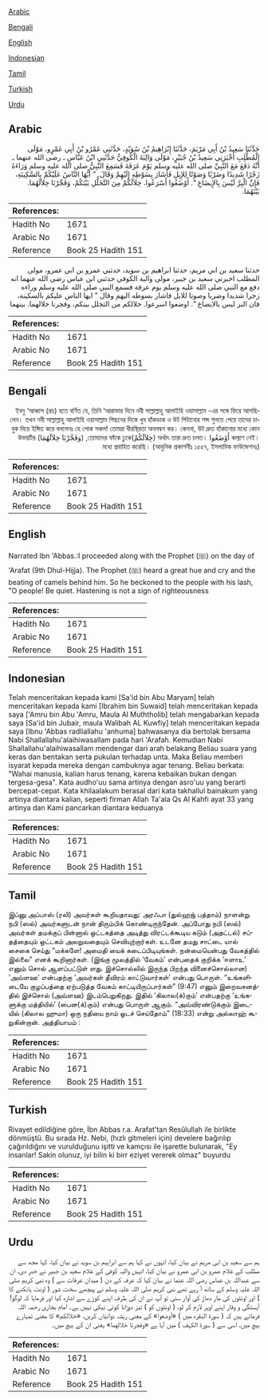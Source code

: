 [Arabic](#arabic)

[Bengali](#bengali)

[English](#english)

[Indonesian](#indonesian)

[Tamil](#tamil)

[Turkish](#turkish)

[Urdu](#urdu)

## Arabic


<div dir="rtl" lang="ar" style={{fontSize:'larger',backgroundColor:'#f8f9fa',padding:20}}>
حَدَّثَنَا سَعِيدُ بْنُ أَبِي مَرْيَمَ، حَدَّثَنَا إِبْرَاهِيمُ بْنُ سُوَيْدٍ، حَدَّثَنِي عَمْرُو بْنُ أَبِي عَمْرٍو، مَوْلَى الْمُطَّلِبِ أَخْبَرَنِي سَعِيدُ بْنُ جُبَيْرٍ، مَوْلَى وَالِبَةَ الْكُوفِيُّ حَدَّثَنِي ابْنُ عَبَّاسٍ ـ رضى الله عنهما ـ أَنَّهُ دَفَعَ مَعَ النَّبِيِّ صلى الله عليه وسلم يَوْمَ عَرَفَةَ فَسَمِعَ النَّبِيُّ صلى الله عليه وسلم وَرَاءَهُ زَجْرًا شَدِيدًا وَضَرْبًا وَصَوْتًا لِلإِبِلِ فَأَشَارَ بِسَوْطِهِ إِلَيْهِمْ وَقَالَ ‏ "‏ أَيُّهَا النَّاسُ عَلَيْكُمْ بِالسَّكِينَةِ، فَإِنَّ الْبِرَّ لَيْسَ بِالإِيضَاعِ ‏"‏‏.‏ أَوْضَعُوا أَسْرَعُوا‏.‏ خِلاَلَكُمْ مِنَ التَّخَلُّلِ بَيْنَكُمْ، وَفَجَّرْنَا خِلاَلَهُمَا‏.‏ بَيْنَهُمَا‏.‏
</div>
<div style={{backgroundColor:'#f8f9fa',padding:20, marginBottom: 10}}><table> <thead> <tr> <th>References:</th> <th></th> </tr> </thead> <tbody><tr><td>Hadith No</td><td>1671</td></tr><tr><td>Arabic No</td><td>1671</td></tr><tr><td>Reference</td><td>Book 25 Hadith 151</td></tr></tbody></table></div>


<div dir="rtl" lang="ar" style={{fontSize:'larger',backgroundColor:'#f8f9fa',padding:20}}>
حدثنا سعيد بن ابي مريم، حدثنا ابراهيم بن سويد، حدثني عمرو بن ابي عمرو، مولى المطلب اخبرني سعيد بن جبير، مولى والبة الكوفي حدثني ابن عباس رضى الله عنهما انه دفع مع النبي صلى الله عليه وسلم يوم عرفة فسمع النبي صلى الله عليه وسلم وراءه زجرا شديدا وضربا وصوتا للابل فاشار بسوطه اليهم وقال " ايها الناس عليكم بالسكينة، فان البر ليس بالايضاع ". اوضعوا اسرعوا. خلالكم من التخلل بينكم، وفجرنا خلالهما. بينهما
</div>
<div style={{backgroundColor:'#f8f9fa',padding:20, marginBottom: 10}}><table> <thead> <tr> <th>References:</th> <th></th> </tr> </thead> <tbody><tr><td>Hadith No</td><td>1671</td></tr><tr><td>Arabic No</td><td>1671</td></tr><tr><td>Reference</td><td>Book 25 Hadith 151</td></tr></tbody></table></div>

## Bengali


<div dir="rtl" lang="bn" style={{fontSize:'larger',backgroundColor:'#f8f9fa',padding:20}}>
ইবনু ‘আব্বাস (রাঃ) হতে বর্ণিত যে, তিনি ‘আরাফার দিনে নবী সাল্লাল্লাহু আলাইহি ওয়াসাল্লাম -এর সঙ্গে ফিরে আসছিলেন। তখন নবী সাল্লাল্লাহু আলাইহি ওয়াসাল্লাম পিছনের দিকে খুব হাঁকডাক ও উট পিটানোর শব্দ শুনতে পেয়ে তাদের চাবুক দিয়ে ইঙ্গিত করে বললেনঃ হে লোক সকল! তোমরা ধীরস্থিরতা অবলম্বন কর। কেননা, উট দ্রুত হাঁকানোর মধ্যে কোন কল্যাণ নেই। أَوْضَعُوا অর্থাৎ তারা দ্রুত চলত। (خِلاَلَكُمْ)তোমাদের ফাঁকে ঢুকে, (وَفَجَّرْنَا خِلاَلَهُمَا) উভয়টির মধ্যে প্রবাহিত করেছি। (আধুনিক প্রকাশনীঃ ১৫৫৭, ইসলামিক ফাউন্ডেশনঃ)
</div>
<div style={{backgroundColor:'#f8f9fa',padding:20, marginBottom: 10}}><table> <thead> <tr> <th>References:</th> <th></th> </tr> </thead> <tbody><tr><td>Hadith No</td><td>1671</td></tr><tr><td>Arabic No</td><td>1671</td></tr><tr><td>Reference</td><td>Book 25 Hadith 151</td></tr></tbody></table></div>

## English


<div dir="ltr" lang="en" style={{fontSize:'larger',backgroundColor:'#f8f9fa',padding:20}}>
Narrated Ibn 'Abbas.:I proceeded along with the Prophet (ﷺ) on the day of 'Arafat (9th Dhul-Hijja). The Prophet (ﷺ) heard a great hue and cry and the beating of camels behind him. So he beckoned to the people with his lash, "O people! Be quiet. Hastening is not a sign of righteousness
</div>
<div style={{backgroundColor:'#f8f9fa',padding:20, marginBottom: 10}}><table> <thead> <tr> <th>References:</th> <th></th> </tr> </thead> <tbody><tr><td>Hadith No</td><td>1671</td></tr><tr><td>Arabic No</td><td>1671</td></tr><tr><td>Reference</td><td>Book 25 Hadith 151</td></tr></tbody></table></div>

## Indonesian


<div dir="ltr" lang="id" style={{fontSize:'larger',backgroundColor:'#f8f9fa',padding:20}}>
Telah menceritakan kepada kami [Sa'id bin Abu Maryam] telah menceritakan kepada kami [Ibrahim bin Suwaid] telah menceritakan kepada saya ['Amru bin Abu 'Amru, Maula Al Muththolib] telah mengabarkan kepada saya [Sa'id bin Jubair, maula Walibah AL Kuwfiy] telah menceritakan kepada saya [Ibnu 'Abbas radliallahu 'anhuma] bahwasanya dia bertolak bersama Nabi Shallallahu'alaihiwasallam pada hari 'Arafah. Kemudian Nabi Shallallahu'alaihiwasallam mendengar dari arah belakang Beliau suara yang keras dan bentakan serta pukulan terhadap unta. Maka Beliau memberi isyarat kepada mereka dengan cambuknya agar tenang. Beliau berkata: "Wahai manusia, kalian harus tenang, karena kebaikan bukan dengan tergesa-gesa". Kata audho'uu sama artinya dengan asro'uu yang berarti bercepat-cepat. Kata khilaalakum berasal dari kata takhallul bainakum yang artinya diantara kalian, seperti firman Allah Ta'ala Qs Al Kahfi ayat 33 yang artinya dan Kami pancarkan diantara keduanya
</div>
<div style={{backgroundColor:'#f8f9fa',padding:20, marginBottom: 10}}><table> <thead> <tr> <th>References:</th> <th></th> </tr> </thead> <tbody><tr><td>Hadith No</td><td>1671</td></tr><tr><td>Arabic No</td><td>1671</td></tr><tr><td>Reference</td><td>Book 25 Hadith 151</td></tr></tbody></table></div>

## Tamil


<div dir="ltr" lang="ta" style={{fontSize:'larger',backgroundColor:'#f8f9fa',padding:20}}>
இப்னு அப்பாஸ் (ரலி) அவர்கள் கூறியதாவது: அரஃபா (துல்ஹஜ் பத்தாம்) நாளன்று நபி (ஸல்) அவர்களுடன் நான் திரும்பிக் கொண்டிருந்தேன். அப்போது நபி (ஸல்) அவர்கள் தமக்குப் பின்னால் ஒட்டகத்தை அடித்து விரட்டக்கூடிய கடும் (அதட்டல்) சப்தத்தையும் ஒட்டகம் அலறுவதையும் செவியுற்றார்கள். உடனே தமது சாட்டை யால் சைகை செய்து “மக்களே! அமைதி யைக் கடைப்பிடியுங்கள். நன்மையென்பது வேகத்தில் இல்லை” எனக் கூறினார்கள். (இங்கு மூலத்தில் ‘வேகம்’ என்பதைக் குறிக்க ‘ஈளாஉ’ எனும் சொல் ஆளப்பட்டுள் ளது. இச்சொல்லில் இருந்த பிறந்த வினைச்சொல்லான) ‘அவ்ளஊ’ என்பதற்கு ‘அவர்கள் தீவிரம் காட்டுவார்கள்’ என்பது பொருள். “உங்களிடையே குழப்பத்தை ஏற்படுத்த வேகம் காட்டியிருப்பார்கள்” (9:47) எனும் இறைவசனத்தில் இச்சொல் (அவ்ளஊ) இடம்பெறுகிறது. இதில் ‘கிலால(க்)கும்’ என்பதற்கு ‘உங்களுக்கு மத்தியில்’ (பைன(க்)கும்) என்பது பொருள் ஆகும். “அவ்விரண்டுக்கும் இடையில் (கிலால ஹுமா) ஒரு நதியை நாம் ஓடச் செய்தோம்” (18:33) என்று அல்லாஹ் கூறுகின்றான். அத்தியாயம் :
</div>
<div style={{backgroundColor:'#f8f9fa',padding:20, marginBottom: 10}}><table> <thead> <tr> <th>References:</th> <th></th> </tr> </thead> <tbody><tr><td>Hadith No</td><td>1671</td></tr><tr><td>Arabic No</td><td>1671</td></tr><tr><td>Reference</td><td>Book 25 Hadith 151</td></tr></tbody></table></div>

## Turkish


<div dir="ltr" lang="tr" style={{fontSize:'larger',backgroundColor:'#f8f9fa',padding:20}}>
Rivayet edildiğine göre, İbn Abbas r.a. Arafat'tan Resûlullah ile birlikte dönmüştü. Bu sırada Hz. Nebi, (hızlı gitmeleri için) develere bağırılıp çağırıldığını ve vurulduğunu işitti ve kamçısı ile işarette bulunarak, "Ey insanlar! Sakin olunuz, iyi bilin ki birr eziyet vererek olmaz" buyurdu
</div>
<div style={{backgroundColor:'#f8f9fa',padding:20, marginBottom: 10}}><table> <thead> <tr> <th>References:</th> <th></th> </tr> </thead> <tbody><tr><td>Hadith No</td><td>1671</td></tr><tr><td>Arabic No</td><td>1671</td></tr><tr><td>Reference</td><td>Book 25 Hadith 151</td></tr></tbody></table></div>

## Urdu


<div dir="rtl" lang="ur" style={{fontSize:'larger',backgroundColor:'#f8f9fa',padding:20}}>
ہم سے سعید بن ابی مریم نے بیان کیا، انہوں نے کہا ہم سے ابراہیم بن سوید نے بیان کیا، کہا مجھ سے مطلب کے غلام عمرو بن ابی عمرو نے بیان کیا، انہیں والیہ کوفی کے غلام سعید بن جبیر نے خبر دی، ان سے عبداللہ بن عباس رضی اللہ عنما نے بیان کیا کہ عرفہ کے دن ( میدان عرفات سے ) وہ نبی کریم صلی اللہ علیہ وسلم کے ساتھ آ رہے تھے نبی کریم صلی اللہ علیہ وسلم نے پیچھے سخت شور ( اونٹ ہانکنے کا ) اور اونٹوں کی مار دھاڑ کی آواز سنی تو آپ نے ان کی طرف اپنے کوڑے سے اشارہ کیا اور فرمایا کہ لوگو! آہستگی و وقار اپنے اوپر لازم کر لو، ( اونٹوں کو ) تیز دوڑانا کوئی نیکی نہیں ہے۔ امام بخاری رحمہ اللہ فرماتے ہیں کہ ( سورۃ البقرہ میں ) «أوضعوا» کے معنی ریشہ دوانیاں کریں، «خلالكم» کا معنی تمہارے بیچ میں، اسی سے ( سورۃ الکہف ) میں آیا ہے «وفجرنا خلالهما‏» یعنی ان کے بیچ میں۔
</div>
<div style={{backgroundColor:'#f8f9fa',padding:20, marginBottom: 10}}><table> <thead> <tr> <th>References:</th> <th></th> </tr> </thead> <tbody><tr><td>Hadith No</td><td>1671</td></tr><tr><td>Arabic No</td><td>1671</td></tr><tr><td>Reference</td><td>Book 25 Hadith 151</td></tr></tbody></table></div>